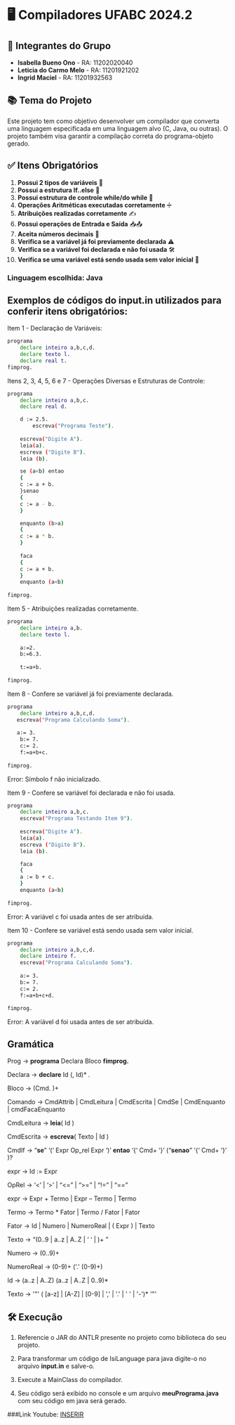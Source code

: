 # 🖥️ Compiladores UFABC 2024.2

## 👥 Integrantes do Grupo
- **Isabella Bueno Ono** - RA: 11202020040
- **Leticia do Carmo Melo** - RA: 11201921202
- **Ingrid Maciel** - RA: 11201932563

## 📚 Tema do Projeto
Este projeto tem como objetivo desenvolver um compilador que converta uma linguagem especificada em uma linguagem alvo (C, Java, ou outras). O projeto também visa garantir a compilação correta do programa-objeto gerado.

## ✅ Itens Obrigatórios
1. **Possui 2 tipos de variáveis** 📝
2. **Possui a estrutura If..else** 🔄
3. **Possui estrutura de controle while/do while** 🔁
4. **Operações Aritméticas executadas corretamente** ➗
5. **Atribuições realizadas corretamente** ✍️
6. **Possui operações de Entrada e Saída** 📥📤
7. **Aceita números decimais** 🔢
8. **Verifica se a variável já foi previamente declarada** ⚠️
9. **Verifica se a variável foi declarada e não foi usada** 🛠️
10. **Verifica se uma variável está sendo usada sem valor inicial** 🚫

### Linguagem escolhida: Java 

## Exemplos de códigos do input.in utilizados para conferir itens obrigatórios:
Item 1 - Declaração de Variáveis:
```bash
programa
	declare inteiro a,b,c,d.
	declare texto l.
	declare real t.
fimprog.
```
Itens 2, 3, 4, 5, 6 e 7 - Operações Diversas e Estruturas de Controle:
```bash
programa
	declare inteiro a,b,c.
 	declare real d.

  	d := 2.5.
    	escreva("Programa Teste").
     
	escreva("Digite A").
	leia(a).
	escreva ("Digite B").
	leia (b).

	se (a<b) entao
	{
	c := a + b.
	}senao
	{
	c := a - b.
	}

	enquanto (b>a)
	{
	c := a * b.
	}
	
	faca
	{
 	c := a + b.
	}
	enquanto (a<b)
	
fimprog.
```
Item 5 - Atribuições realizadas corretamente.
```bash
programa
	declare inteiro a,b.
	declare texto l.
	
	a:=2.
	b:=6.3.
	
	t:=a+b.
	
fimprog.
````

Item 8 - Confere se variável já foi previamente declarada.
```bash
programa
	declare inteiro a,b,c,d.
   escreva("Programa Calculando Soma").
    
   a:= 3.
	b:= 7.
	c:= 2.
	f:=a+b+c.
	
fimprog.
```
Error: Símbolo f não inicializado.

Item 9 - Confere se variável foi declarada e não foi usada.
```bash
programa
	declare inteiro a,b,c.
    escreva("Programa Testando Item 9").
     
	escreva("Digite A").
	leia(a).
	escreva ("Digite B").
	leia (b).

	faca
	{
 	a := b + c.
	}
	enquanto (a<b)
	
fimprog.
```
Error: A variável c foi usada antes de ser atribuída.

Item 10 - Confere se variável está sendo usada sem valor inicial.
```bash
programa
	declare inteiro a,b,c,d.
	declare inteiro f.
    escreva("Programa Calculando Soma").
    
    a:= 3.
	b:= 7.
	c:= 2.
	f:=a+b+c+d.
	
fimprog.

```
Error: A variável d foi usada antes de ser atribuída.

## Gramática

Prog -> **programa** Declara Bloco **fimprog.**

Declara -> **declare** Id (, Id)* .

Bloco -> (Cmd. )+

Comando -> CmdAttrib | CmdLeitura | CmdEscrita | CmdSe | CmdEnquanto | cmdFacaEnquanto

CmdLeitura -> **leia**( Id )

CmdEscrita -> **escreva**( Texto | Id )

CmdIf -> “**se**” ‘(‘ Expr Op_rel Expr ‘)’ **entao** ‘{‘ Cmd+ ‘}’ (“**senao**” ‘{‘ Cmd+ ‘}’ )?

expr -> Id := Expr

OpRel -> ‘<’ | ‘>’ | “<=” | “>=” | “!=” | “==”

expr -> Expr + Termo | Expr – Termo | Termo

Termo -> Termo * Fator | Termo / Fator | Fator

Fator -> Id | Numero | NumeroReal | ( Expr ) | Texto

Texto -> “(0..9 | a..z | A..Z | ‘ ‘ | )+ ”

Numero -> (0..9)+

NumeroReal -> (0-9)+ ('.' (0-9)+)

Id -> (a..z | A..Z) (a..z | A..Z | 0..9)* 

Texto -> '"' ( [a-z] | [A-Z] | [0-9] | ',' | '.' | ' ' | '-')* '"'


## 🛠️ Execução
   
1. Referencie o JAR do ANTLR presente no projeto como biblioteca do seu projeto.

2. Para transformar um código de IsiLanguage para java digite-o no arquivo **input.in** e salve-o.

3. Execute a MainClass do compilador.

4. Seu código será exibido no console e um arquivo **meuPrograma.java** com seu código em java será gerado.

###Link Youtube: [INSERIR](https://youtu.be/3afily28Dkg)
